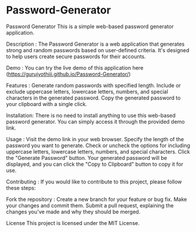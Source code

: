 # Password-Generator
Password Generator
This is a simple web-based password generator application.

Description :
The Password Generator is a web application that generates strong and random passwords based on user-defined criteria. It's designed to help users create secure passwords for their accounts.

Demo :
You can try the live demo of this application here (https://gurujyothiii.github.io/Password-Generator/)

Features :
Generate random passwords with specified length.
Include or exclude uppercase letters, lowercase letters, numbers, and special characters in the generated password.
Copy the generated password to your clipboard with a single click.

Installation:
There is no need to install anything to use this web-based password generator. You can simply access it through the provided demo link.

Usage :
Visit the demo link in your web browser.
Specify the length of the password you want to generate.
Check or uncheck the options for including uppercase letters, lowercase letters, numbers, and special characters.
Click the "Generate Password" button.
Your generated password will be displayed, and you can click the "Copy to Clipboard" button to copy it for use.

Contributing :
If you would like to contribute to this project, please follow these steps:

Fork the repository :
Create a new branch for your feature or bug fix.
Make your changes and commit them.
Submit a pull request, explaining the changes you've made and why they should be merged.

License
This project is licensed under the MIT License.
